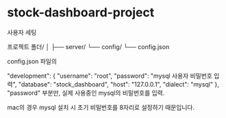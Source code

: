# stock-dashboard-project

사용자 세팅

프로젝트 폴더/
│
├── server/
    └── config/
        └── config.json

config.json 파일의

"development": {
"username": "root",
"password": "mysql 사용자 비밀번호 입력",
"database": "stock_dashboard",
"host": "127.0.0.1",
"dialect": "mysql"
},
"password" 부분만, 실제 사용중인 mysql의 비밀번호를 입력.

mac의 경우 mysql 설치 시 초기 비밀번호를 8자리로 설정하기 때문입니다.
